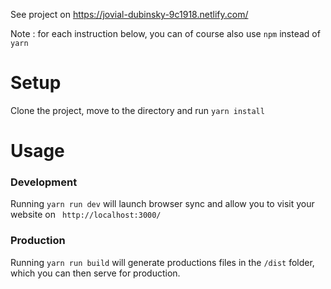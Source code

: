 See project on <https://jovial-dubinsky-9c1918.netlify.com/>

Note : for each instruction below, you can of course also use ```npm``` instead of ```yarn```
# Setup
Clone the project, move to the directory and run ```yarn install```
# Usage
### Development
Running ```yarn run dev``` will launch browser sync and allow you to visit your website on ``` http://localhost:3000/```
### Production
Running ```yarn run build``` will generate productions files in the ```/dist``` folder, which you can then serve for production.

